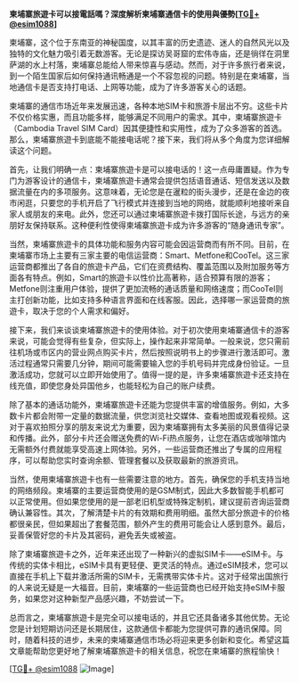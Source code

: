 **柬埔寨旅遊卡可以接電話嗎？深度解析柬埔寨通信卡的使用與優勢[[TG💪+ @esim1088](https://t.me/s/esim1088)]**

柬埔寨，这个位于东南亚的神秘国度，以其丰富的历史遗迹、迷人的自然风光以及独特的文化魅力吸引着无数游客。无论是探访吴哥窟的宏伟寺庙，还是徜徉在洞里萨湖的水上村落，柬埔寨总能给人带来惊喜与感动。然而，对于许多旅行者来说，到一个陌生国家后如何保持通讯畅通是一个不容忽视的问题。特别是在柬埔寨，当地通信卡是否支持打电话、上网等功能，成为了许多游客关心的话题。

柬埔寨的通信市场近年来发展迅速，各种本地SIM卡和旅游卡层出不穷。这些卡片不仅价格实惠，而且功能多样，能够满足不同用户的需求。其中，柬埔寨旅遊卡（Cambodia Travel SIM Card）因其便捷性和实用性，成为了众多游客的首选。那么，柬埔寨旅遊卡到底能不能接电话呢？接下来，我们将从多个角度为您详细解读这个问题。

首先，让我们明确一点：柬埔寨旅遊卡是可以接电话的！这一点毋庸置疑。作为专门为游客设计的通信卡，柬埔寨旅遊卡通常会提供包括语音通话、短信发送以及数据流量在内的多项服务。这意味着，无论您是在暹粒的街头漫步，还是在金边的夜市闲逛，只要您的手机开启了飞行模式并连接到当地的网络，就能顺利地接听来自家人或朋友的来电。此外，您还可以通过柬埔寨旅遊卡拨打国际长途，与远方的亲朋好友保持联系。这种便利性使得柬埔寨旅遊卡成为许多游客的“随身通讯专家”。

当然，柬埔寨旅遊卡的具体功能和服务内容可能会因运营商而有所不同。目前，在柬埔寨市场上主要有三家主要的电信运营商：Smart、Metfone和CooTel。这三家运营商都推出了各自的旅遊卡产品，它们在资费结构、覆盖范围以及附加服务等方面各有特点。例如，Smart的旅遊卡以性价比高著称，适合预算有限的游客；Metfone则注重用户体验，提供了更加流畅的通话质量和网络速度；而CooTel则主打创新功能，比如支持多种语言界面和在线客服。因此，选择哪一家运营商的旅遊卡，取决于您的个人需求和偏好。

接下来，我们来谈谈柬埔寨旅遊卡的使用体验。对于初次使用柬埔寨通信卡的游客来说，可能会觉得有些复杂，但实际上，操作起来非常简单。一般来说，您只需前往机场或市区内的营业网点购买卡片，然后按照说明书上的步骤进行激活即可。激活过程通常只需要几分钟，期间可能需要输入您的手机号码并完成身份验证。一旦激活成功，您就可以立即开始使用了。值得一提的是，许多柬埔寨旅遊卡还支持在线充值，即使您身处异国他乡，也能轻松为自己的账户续费。

除了基本的通话功能外，柬埔寨旅遊卡还能为您提供丰富的增值服务。例如，大多数卡片都会附带一定量的数据流量，供您浏览社交媒体、查看地图或观看视频。这对于喜欢拍照分享的朋友来说尤为重要，因为柬埔寨拥有太多美丽的风景值得记录和传播。此外，部分卡片还会赠送免费的Wi-Fi热点服务，让您在酒店或咖啡馆内无需额外付费就能享受高速上网体验。另外，一些运营商还推出了专属的应用程序，可以帮助您实时查询余额、管理套餐以及获取最新的旅游资讯。

当然，使用柬埔寨旅遊卡也有一些需要注意的地方。首先，确保您的手机支持当地的网络频段。柬埔寨的主要运营商使用的是GSM制式，因此大多数智能手机都可以正常使用。但如果您使用的是一部老旧机型或特殊定制机，建议提前咨询运营商确认兼容性。其次，了解清楚卡片的有效期和费用明细。虽然大部分旅遊卡的价格都很亲民，但如果超出了套餐范围，额外产生的费用可能会让人感到意外。最后，妥善保管好您的卡片及其密码，避免丢失或被盗。

除了柬埔寨旅遊卡之外，近年来还出现了一种新兴的虚拟SIM卡——eSIM卡。与传统的实体卡相比，eSIM卡具有更轻便、更灵活的特点。通过eSIM技术，您可以直接在手机上下载并激活所需的SIM卡，无需携带实体卡片。这对于经常出国旅行的人来说无疑是一大福音。目前，柬埔寨的一些运营商也已经开始支持eSIM卡服务，如果您对这种新型产品感兴趣，不妨尝试一下。

总而言之，柬埔寨旅遊卡是完全可以接电话的，并且它还具备诸多其他优势。无论您是计划短期访问还是长期居住，这款通信卡都能为您提供可靠的通讯保障。同时，随着科技的进步，未来的柬埔寨通信市场必将迎来更多创新和变化。希望这篇文章能帮助您更好地了解柬埔寨旅遊卡的相关信息，祝您在柬埔寨的旅程愉快！

[[TG💪+ @esim1088](https://t.me/s/esim1088) ![Image](https://i.postimg.cc/4NQfJmqS/Snipaste-2025-05-13-00-14-12.png)]